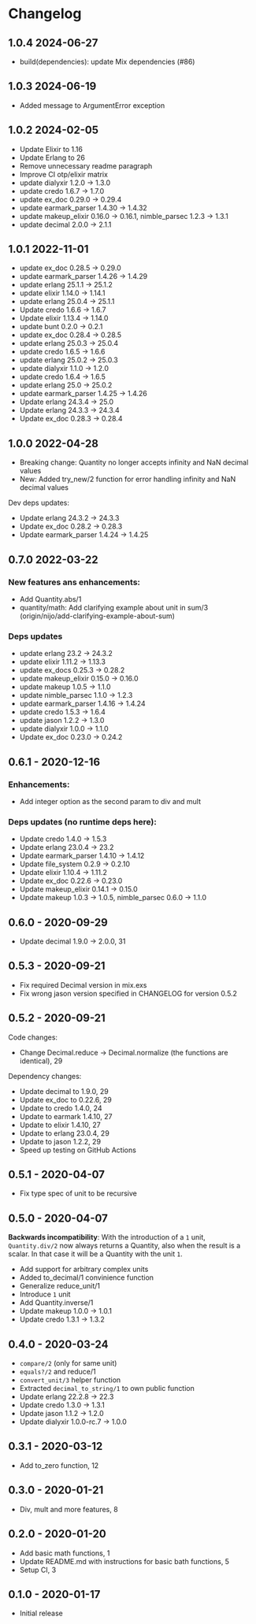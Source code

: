 # Changelog

## 1.0.4 2024-06-27

* build(dependencies): update Mix dependencies (#86)

## 1.0.3 2024-06-19

* Added message to ArgumentError exception

## 1.0.2 2024-02-05

* Update Elixir to 1.16
* Update Erlang to 26
* Remove unnecessary readme paragraph
* Improve CI otp/elixir matrix
* update dialyxir 1.2.0 -> 1.3.0
* update credo 1.6.7 -> 1.7.0
* update ex_doc 0.29.0 -> 0.29.4
* update earmark_parser 1.4.30 -> 1.4.32
* update makeup_elixir 0.16.0 -> 0.16.1, nimble_parsec 1.2.3 -> 1.3.1
* update decimal 2.0.0 -> 2.1.1

## 1.0.1 2022-11-01

* update ex_doc 0.28.5 -> 0.29.0
* update earmark_parser 1.4.26 -> 1.4.29
* update erlang 25.1.1 -> 25.1.2
* update elixir 1.14.0 -> 1.14.1
* update erlang 25.0.4 -> 25.1.1
* Update credo 1.6.6 -> 1.6.7
* Update elixir 1.13.4 -> 1.14.0
* update bunt 0.2.0 -> 0.2.1
* update ex_doc 0.28.4 -> 0.28.5
* update erlang 25.0.3 -> 25.0.4
* update credo 1.6.5 -> 1.6.6
* update erlang 25.0.2 -> 25.0.3
* update dialyxir 1.1.0 -> 1.2.0
* update credo 1.6.4 -> 1.6.5
* update erlang 25.0 -> 25.0.2
* update earmark_parser 1.4.25 -> 1.4.26
* Update erlang 24.3.4 -> 25.0
* Update erlang 24.3.3 -> 24.3.4
* Update ex_doc 0.28.3 -> 0.28.4

## 1.0.0 2022-04-28

* Breaking change: Quantity no longer accepts infinity and NaN decimal values
* New: Added try_new/2 function for error handling infinity and NaN decimal values

Dev deps updates:

* Update erlang 24.3.2 -> 24.3.3
* Update ex_doc 0.28.2 -> 0.28.3
* Update earmark_parser 1.4.24 -> 1.4.25

## 0.7.0 2022-03-22

### New features ans enhancements:

* Add Quantity.abs/1
* quantity/math: Add clarifying example about unit in sum/3 (origin/nijo/add-clarifying-example-about-sum)

### Deps updates

* update erlang 23.2 -> 24.3.2
* update elixir 1.11.2 -> 1.13.3
* update ex_docs 0.25.3 -> 0.28.2
* update makeup_elixir 0.15.0 -> 0.16.0
* update makeup 1.0.5 -> 1.1.0
* update nimble_parsec 1.1.0 -> 1.2.3
* update earmark_parser 1.4.16 -> 1.4.24
* update credo 1.5.3 -> 1.6.4
* update jason 1.2.2 -> 1.3.0
* update dialyxir 1.0.0 -> 1.1.0
* Update ex_doc 0.23.0 -> 0.24.2

## 0.6.1 - 2020-12-16

### Enhancements:

* Add integer option as the second param to div and mult

### Deps updates (no runtime deps here):

* Update credo 1.4.0 -> 1.5.3
* Update erlang 23.0.4 -> 23.2
* Update earmark_parser 1.4.10 -> 1.4.12
* Update file_system 0.2.9 -> 0.2.10
* Update elixir 1.10.4 -> 1.11.2
* Update ex_doc 0.22.6 -> 0.23.0
* Update makeup_elixir 0.14.1 -> 0.15.0
* Update makeup 1.0.3 -> 1.0.5, nimble_parsec 0.6.0 -> 1.1.0

## 0.6.0 - 2020-09-29

* Update decimal 1.9.0 -> 2.0.0, 31

## 0.5.3 - 2020-09-21

* Fix required Decimal version in mix.exs
* Fix wrong jason version specified in CHANGELOG for version 0.5.2

## 0.5.2 - 2020-09-21

Code changes:

* Change Decimal.reduce -> Decimal.normalize (the functions are identical), 29

Dependency changes:

* Update decimal to 1.9.0, 29
* Update ex_doc to 0.22.6, 29
* Update to credo 1.4.0, 24
* Update to earmark 1.4.10, 27
* Update to elixir 1.4.10, 27
* Update to erlang 23.0.4, 29
* Update to jason 1.2.2, 29
* Speed up testing on GitHub Actions

## 0.5.1 - 2020-04-07

* Fix type spec of unit to be recursive

## 0.5.0 - 2020-04-07

**Backwards incompatibility**: With the introduction of a `1` unit, `Quantity.div/2` now always returns a Quantity,
also when the result is a scalar. In that case it will be a Quantity with the unit `1`.

* Add support for arbitrary complex units
* Added to_decimal/1 convinience function
* Generalize reduce_unit/1
* Introduce `1` unit
* Add Quantity.inverse/1
* Update makeup 1.0.0 -> 1.0.1
* Update credo 1.3.1 -> 1.3.2

## 0.4.0 - 2020-03-24

* `compare/2` (only for same unit)
* `equals?/2` and reduce/1
* `convert_unit/3` helper function
* Extracted `decimal_to_string/1` to own public function
* Update erlang 22.2.8 -> 22.3
* Update credo 1.3.0 -> 1.3.1
* Update jason 1.1.2 -> 1.2.0
* Update dialyxir 1.0.0-rc.7 -> 1.0.0

## 0.3.1 - 2020-03-12

* Add to_zero function, 12

## 0.3.0 - 2020-01-21

* Div, mult and more features, 8

## 0.2.0 - 2020-01-20

* Add basic math functions, 1
* Update README.md with instructions for basic bath functions, 5
* Setup CI, 3

## 0.1.0 - 2020-01-17

* Initial release
